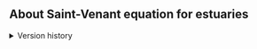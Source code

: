 ## About Saint-Venant equation for estuaries

<details>
<summary>Version history</summary>

| Version | Date      | Summary                                |
|--------:|-----------|----------------------------------------|
|    0.1.0| 03/06/2024| Commit of estuarine branch             |
|    0.2.0| 03/21/2024| Many updates                           |
|    0.3.0| 04/01/2024| Added density computation, readme file |
|    0.4.0| 04/02/2024| Docstrings                             |

</details>